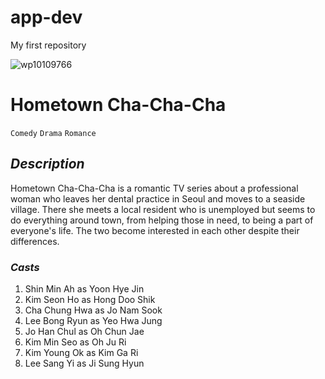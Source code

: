 # app-dev
My first repository

![wp10109766](https://github.com/MacasunodCJ/app-dev/assets/152269275/42c058b1-4abd-439b-9425-7dad2a02358c)


# **Hometown Cha-Cha-Cha**
`Comedy` `Drama` `Romance`

## *Description*
Hometown Cha-Cha-Cha is a romantic TV series about a professional woman who leaves her dental practice in Seoul and moves to a seaside village. There she meets a local resident who is unemployed but seems to do everything around town, from helping those in need, to being a part of everyone's life. The two become interested in each other despite their differences.

### *Casts*
1. Shin Min Ah as Yoon Hye Jin
2. Kim Seon Ho as Hong Doo Shik
3. Cha Chung Hwa as Jo Nam Sook
4. Lee Bong Ryun as Yeo Hwa Jung
5. Jo Han Chul as Oh Chun Jae
6. Kim Min Seo as Oh Ju Ri
7. Kim Young Ok as Kim Ga Ri
8. Lee Sang Yi as Ji Sung Hyun
